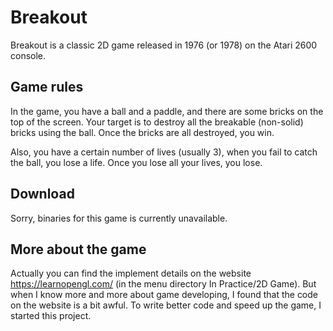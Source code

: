 # Breakout

Breakout is a classic 2D game released in 1976 (or 1978) on the Atari 2600 console.

## Game rules

In the game, you have a ball and a paddle, and there are some bricks on the top of the screen. Your target is to destroy all the breakable (non-solid) bricks using the ball. Once the bricks are all destroyed, you win.

Also, you have a certain number of lives (usually 3), when you fail to catch the ball, you lose a life. Once you lose all your lives, you lose.

## Download

Sorry, binaries for this game is currently unavailable.

## More about the game

Actually you can find the implement details on the website https://learnopengl.com/ (in the menu directory In Practice/2D Game). But when I know more and more about game developing, I found that the code on the website is a bit awful. To write better code and speed up the game, I started this project.
